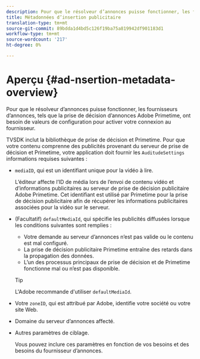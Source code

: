 ```yaml
---
description: Pour que le résolveur d’annonces puisse fonctionner, les fournisseurs d’annonces, tels que la prise de décision d’annonces Adobe Primetime, ont besoin de valeurs de configuration pour activer votre connexion au fournisseur.
title: Métadonnées d’insertion publicitaire
translation-type: tm+mt
source-git-commit: 89bdda1d4bd5c126f19ba75a819942df901183d1
workflow-type: tm+mt
source-wordcount: '217'
ht-degree: 0%

---
```



# Aperçu {#ad-nsertion-metadata-overview}

Pour que le résolveur d’annonces puisse fonctionner, les fournisseurs d’annonces, tels que la prise de décision d’annonces Adobe Primetime, ont besoin de valeurs de configuration pour activer votre connexion au fournisseur.

TVSDK inclut la bibliothèque de prise de décision et Primetime. Pour que votre contenu comprenne des publicités provenant du serveur de prise de décision et Primetime, votre application doit fournir les `AuditudeSettings` informations  requises suivantes :

* `mediaID`, qui est un identifiant unique pour la vidéo à lire.

   L’éditeur affecte l’ID de média lors de l’envoi de contenu vidéo et d’informations publicitaires au serveur de prise de décision publicitaire Adobe Primetime. Cet identifiant est utilisé par Primetime pour la prise de décision publicitaire afin de récupérer les informations publicitaires associées pour la vidéo sur le serveur.

* (Facultatif) `defaultMediaId`, qui spécifie les publicités diffusées lorsque les conditions suivantes sont remplies :

   * Votre demande au serveur d’annonces n’est pas valide ou le contenu est mal configuré.
   * La prise de décision publicitaire Primetime entraîne des retards dans la propagation des données.
   * L’un des processus principaux de prise de décision et de Primetime fonctionne mal ou n’est pas disponible.

   >[!TIP]
   >
   >L&#39;Adobe recommande d&#39;utiliser `defaultMediaId`.

* Votre `zoneID`, qui est attribué par Adobe, identifie votre société ou votre site Web.
* Domaine du serveur d’annonces affecté.
* Autres paramètres de ciblage.

   Vous pouvez inclure ces paramètres en fonction de vos besoins et des besoins du fournisseur d’annonces.